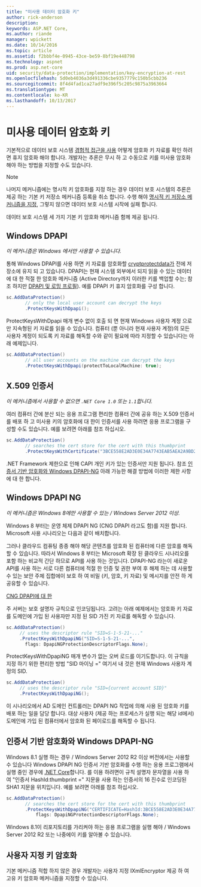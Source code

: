 ```yaml
---
title: "미사용 데이터 암호화 키"
author: rick-anderson
description: 
keywords: ASP.NET Core,
ms.author: riande
manager: wpickett
ms.date: 10/14/2016
ms.topic: article
ms.assetid: f2bbbf4e-0945-43ce-be59-8bf19e448798
ms.technology: aspnet
ms.prod: asp.net-core
uid: security/data-protection/implementation/key-encryption-at-rest
ms.openlocfilehash: 5d0eb4036a3d491336cbe9357779c150b5cbb236
ms.sourcegitcommit: 8f4d4fad1ca27adf9e396f5c205c9875a3963664
ms.translationtype: MT
ms.contentlocale: ko-KR
ms.lasthandoff: 10/13/2017
---
```

# <a name="key-encryption-at-rest"></a>미사용 데이터 암호화 키

<a name="data-protection-implementation-key-encryption-at-rest"></a>

기본적으로 데이터 보호 시스템 [경험적 접근을 사용](../configuration/default-settings.md#data-protection-default-settings) 어떻게 암호화 키 자료를 확인 하려면 휴지 암호화 해야 합니다. 개발자는 추론은 무시 하 고 수동으로 키를 미사용 암호화 해야 하는 방법을 지정할 수도 있습니다.

> [!NOTE]
> 나머지 메커니즘에는 명시적 키 암호화를 지정 하는 경우 데이터 보호 시스템의 추론은 제공 하는 기본 키 저장소 메커니즘 등록을 취소 합니다. 수행 해야 [명시적 키 저장소 메커니즘을 지정](key-storage-providers.md#data-protection-implementation-key-storage-providers), 그렇지 않으면 데이터 보호 시스템 시작에 실패 합니다.

<a name="data-protection-implementation-key-encryption-at-rest-providers"></a>

데이터 보호 시스템 세 가지 기본 키 암호화 메커니즘 함께 제공 됩니다.

## <a name="windows-dpapi"></a>Windows DPAPI

*이 메커니즘은 Windows 에서만 사용할 수 있습니다.*

통해 Windows DPAPI를 사용 하면 키 자료를 암호화할 [cryptprotectdata가](https://msdn.microsoft.com/library/windows/desktop/aa380261(v=vs.85).aspx) 전에 저장소에 유지 되 고 있습니다. DPAPI는 현재 시스템 외부에서 되지 읽을 수 있는 데이터에 대 한 적절 한 암호화 메커니즘 (Active Directory까지 이러한 키를 백업할 수는; 참조 하지만 [DPAPI 및 로밍 프로필](https://support.microsoft.com/kb/309408/#6)). 예를 DPAPI 키 휴지 암호화를 구성 합니다.

```csharp
sc.AddDataProtection()
       // only the local user account can decrypt the keys
       .ProtectKeysWithDpapi();
   ```

ProtectKeysWithDpapi 매개 변수 없이 호출 되 면 현재 Windows 사용자 계정 으로만 지속형된 키 자료를 읽을 수 있습니다. 컴퓨터 (뿐 아니라 현재 사용자 계정)의 모든 사용자 계정이 되도록 키 자료를 해독할 수와 같이 필요에 따라 지정할 수 있습니다는 아래 예제입니다.

```csharp
sc.AddDataProtection()
       // all user accounts on the machine can decrypt the keys
       .ProtectKeysWithDpapi(protectToLocalMachine: true);
   ```

## <a name="x509-certificate"></a>X.509 인증서

*이 메커니즘에서 사용할 수 없으면 `.NET Core 1.0` 또는 `1.1`합니다.*

여러 컴퓨터 간에 분산 되는 응용 프로그램 편리한 컴퓨터 간에 공유 하는 X.509 인증서를 배포 하 고 미사용 키의 암호화에 대 한이 인증서를 사용 하려면 응용 프로그램을 구성할 수도 있습니다. 예를 보려면 아래를 참조 하십시오.

```csharp
sc.AddDataProtection()
       // searches the cert store for the cert with this thumbprint
       .ProtectKeysWithCertificate("3BCE558E2AD3E0E34A7743EAB5AEA2A9BD2575A0");
   ```

.NET Framework 제한으로 인해 CAPI 개인 키가 있는 인증서만 지원 됩니다. 참조 [인증서 기반 암호화와 Windows DPAPI-NG](#data-protection-implementation-key-encryption-at-rest-dpapi-ng) 아래 가능한 해결 방법에 이러한 제한 사항에 대 한 합니다.

<a name="data-protection-implementation-key-encryption-at-rest-dpapi-ng"></a>

## <a name="windows-dpapi-ng"></a>Windows DPAPI NG

*이 메커니즘은 Windows 8에만 사용할 수 있는 / Windows Server 2012 이상.*

Windows 8 부터는 운영 체제 DPAPI NG (CNG DPAPI 라고도 함)를 지원 합니다. Microsoft 사용 시나리오는 다음과 같이 배치합니다.

   그러나 클라우드 컴퓨팅 종종 해야 해당 콘텐츠를 암호화 된 컴퓨터에 다른 암호를 해독할 수 있습니다. 따라서 Windows 8 부터는 Microsoft 확장 된 클라우드 시나리오를 포함 하는 비교적 간단 하므로 API를 사용 하는 것입니다. DPAPI-NG 라는이 새로운 API를 사용 하는 서로 다른 컴퓨터에 적절 한 인증 및 권한 부여 후 해제 하는 데 사용할 수 있는 보안 주체 집합에이 보호 하 여 비밀 (키, 암호, 키 자료) 및 메시지를 안전 하 게 공유할 수 있습니다.

   [CNG DPAPI에 대 한](https://msdn.microsoft.com/library/windows/desktop/hh706794(v=vs.85).aspx)

주 서버는 보호 설명자 규칙으로 인코딩됩니다. 고려는 아래 예제에서는 암호화 키 자료를 도메인에 가입 된 사용자만 지정 된 SID 가진 키 자료를 해독할 수 있습니다.

```csharp
sc.AddDataProtection()
     // uses the descriptor rule "SID=S-1-5-21-..."
     .ProtectKeysWithDpapiNG("SID=S-1-5-21-...",
       flags: DpapiNGProtectionDescriptorFlags.None);
   ```

ProtectKeysWithDpapiNG 매개 변수가 없는 오버 로드를 이기도합니다. 이 규칙을 지정 하기 위한 편리한 방법 "SID 마이닝 =" 여기서 내 것은 현재 Windows 사용자 계정의 SID.

```csharp
sc.AddDataProtection()
     // uses the descriptor rule "SID={current account SID}"
     .ProtectKeysWithDpapiNG();
   ```

이 시나리오에서 AD 도메인 컨트롤러는 DPAPI NG 작업에 의해 사용 된 암호화 키를 배포 하는 일을 담당 합니다. 대상 사용자 (제공 하는 프로세스가 실행 되는 해당 id에서) 도메인에 가입 된 컴퓨터에서 암호화 된 페이로드를 해독할 수 됩니다.

## <a name="certificate-based-encryption-with-windows-dpapi-ng"></a>인증서 기반 암호화와 Windows DPAPI-NG

Windows 8.1 실행 하는 경우 / Windows Server 2012 R2 이상 버전에서는 사용할 수 있습니다 Windows DPAPI NG 인증서 기반 암호화를 수행 하는 응용 프로그램에서 실행 중인 경우에 [.NET Core](https://www.microsoft.com/net/core)합니다. 를 이용 하려면이 규칙 설명자 문자열을 사용 하 여 "인증서 HashId:thumbprint =" 지문을 사용 하는 인증서의 16 진수로 인코딩된 SHA1 지문을 위치입니다. 예를 보려면 아래를 참조 하십시오.

```csharp
sc.AddDataProtection()
       // searches the cert store for the cert with this thumbprint
       .ProtectKeysWithDpapiNG("CERTIFICATE=HashId:3BCE558E2AD3E0E34A7743EAB5AEA2A9BD2575A0",
           flags: DpapiNGProtectionDescriptorFlags.None);
   ```

Windows 8.1이 리포지토리를 가리켜야 하는 응용 프로그램을 실행 해야 / Windows Server 2012 R2 또는 나중에이 키를 알아볼 수 있습니다.

## <a name="custom-key-encryption"></a>사용자 지정 키 암호화

기본 메커니즘 적합 하지 않은 경우 개발자는 사용자 지정 IXmlEncryptor 제공 하 여 고유 키 암호화 메커니즘을 지정할 수 있습니다.
